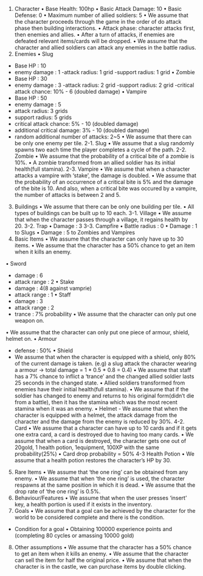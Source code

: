 1. Character
• Base Health: 100hp
• Basic Attack Damage: 10
• Basic Defense: 0
• Maximum number of allied soldiers: 5
• We assume that the character proceeds through the game in the order of do attack phase then building interactions.
• Attack phase: character attacks first, then enemies and allies.
• After a turn of attacks, if enemies are defeated relevant items/cards will be dropped.
• We assume that the character and allied soldiers can attack any enemies in
the battle radius.
2. Enemies
• Slug
- Base HP : 10
- enemy damage : 1
-attack radius: 1 grid
-support radius: 1 grid
• Zombie
- Base HP : 30
- enemy damage : 3
-attack radius: 2 grid
-support radius: 2 grid
-critical attack chance: 10% - 6 (doubled damage)
• Vampire
- Base HP : 50
- enemy damage : 5
- attack radius: 3 grids
- support radius: 5 grids
- critical attack chance: 5% - 10 (doubled damage)
- additional critical damage: 3% - 10 (doubled damage)
- random additional number of attacks: 2~5
• We assume that there can be only one enemy per tile.
2-1. Slug
• We assume that a slug randomly spawns two each time the player completes
a cycle of the path.
2-2. Zombie
• We assume that the probability of a critical bite of a zombie is 10%.
• A zombie transformed from an allied soldier has its initial health(full stamina).
2-3. Vampire
• We assume that when a character attacks a vampire with ‘stake’, the damage
is doubled.
• We assume that the probability of an occurrence of a critical bite is 5% and
the damage of the bite is 10. And also, when a critical bite was occured by a
vampire, the number of attacks is between 2 and 5.
3. Buildings
• We assume that there can be only one building per tile.
• All types of buildings can be built up to 10 each.
3-1. Village
• We assume that when the character passes through a village, it regains
health by 20.
3-2. Trap
• Damage : 3
3-3. Campfire
• Battle radius : 0
• Damage : 1 to Slugs
• Damage : 5 to Zombies and Vampires
4. Basic Items
• We assume that the character can only have up to 30 items.
• We assume that the character has a 50% chance to get an item when it kills
an enemy.

• Sword
- damage : 6
- attack range : 2
• Stake
- damage : 4(8 against vamprie)
- attack range : 1
• Staff
- damage : 3
- attack range : 2
- trance : 7% probability
• We assume that the character can only put one weapon on.

• We assume that the character can only put one piece of armour, shield,
helmet on.
• Armour
- defense : 50%
• Shield
- We assume that when the character is equipped with a shield, only 80%
of the current damage is taken.
(e.g) a slug attack the character wearing a armour
-> total damage = 1 * 0.5 * 0.8 = 0.4)
• We assume that staff has a 7% chance to inflict a ‘trance’ and the changed
allied soldier lasts 25 seconds in the changed state.
• Allied soldiers transformed from enemies have their initial health(full stamina).
• We assume that if the soldier has changed to enemy and returns to his
original form(didn’t die from a battle), then it has the stamina which was the
most recent stamina when it was an enemy.
• Helmet - We assume that when the character is equipped with a helmet, the
attack damage from the character and the damage from the enemy is
reduced by 30%.
4-2. Card
• We assume that a character can have up to 10 cards and if it gets one extra
card, a card is destroyed due to having too many cards.
• We assume that when a card is destroyed, the character gets one out of
20gold, 1 health potion, 1equipment, 100XP with the same probability(25%)
• Card drop probability = 50%
4-3 Health Potion
• We assume that a health potion restores the character’s HP by 30.
5. Rare Items
• We assume that ‘the one ring’ can be obtained from any enemy.
• We assume that when ‘the one ring’ is used, the character respawns at the
same position in which it is dead.
• We assume that the drop rate of ‘the one ring’ is 0.5%.
6. Behaviour/Features
• We assume that when the user presses ‘insert’ key, a health portion is used if
it exists in the inventory.
7. Goals
• We assume that a goal can be achieved by the character for the world to be
considered complete and there is the condition.
* Condition for a goal
• Obtaining 100000 experience points and (completing 80 cycles or amassing
10000 gold)
8. Other assumptions
• We assume that the character has a 50% chance to get an item when it kills
an enemy.
• We assume that the character can sell the item for half the original price.
• We assume that when the character is in the castle, we can purchase items
by double clicking.